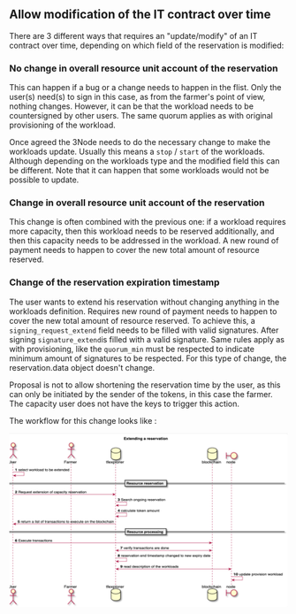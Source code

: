 ## Allow modification of the IT contract over time

There are 3 different ways that requires an "update/modify" of an IT contract over time, depending on which field of the reservation is modified:

### No change in overall resource unit account of the reservation

This can happen if a bug or a change needs to happen in the flist. 
Only the user(s) need(s) to sign in this case, as from the farmer's point of view, nothing changes. However, it can be that the workload needs to be countersigned by other users. The same quorum applies as with original provisioning of the workload. 

Once agreed the 3Node needs to do the necessary change to make the workloads update. Usually this means a `stop` / `start`  of the workloads. Although depending on the workloads type and the modified field this can be different. Note that it can happen that some workloads would not be possible to update.

### Change in overall resource unit account of the reservation

This change is often combined with the previous one: if a workload requires more capacity, then this workload needs to be reserved additionally, and then this capacity needs to be addressed in the workload. 
A new round of payment needs to happen to cover the new total amount of resource reserved.

### Change of the reservation expiration timestamp

The user wants to extend his reservation without changing anything in the workloads definition. 
Requires new round of payment needs to happen to cover the new total amount of resource reserved. 
To achieve this, a `signing_request_extend` field needs to be filled with valid signatures. 
After signing `signature_extend`is filled with a valid signature. Same rules apply as with provisioning, like the `quorum_min` must be respected to indicate minimum amount of signatures to be respected. 
For this type of change, the reservation.data object doesn't change. 

Proposal is not to allow shortening the reservation time by the user, as this can only be initiated by the sender of the tokens, in this case the farmer. The capacity user does not have the keys to trigger this action. 

The workflow for this change looks like : 

![](workflow_extend_reservation.png)
